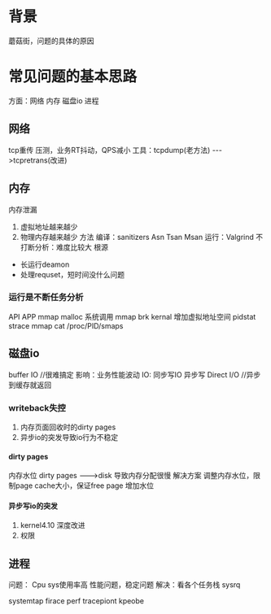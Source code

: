 # 背景
蘑菇街，问题的具体的原因
# 常见问题的基本思路
方面：网络 内存 磁盘io 进程
## 网络 
tcp重传
压测，业务RT抖动，QPS减小
工具：tcpdump(老方法) --->tcpretrans(改进) 

## 内存
内存泄漏
1. 虚拟地址越来越少
2. 物理内存越来越少
方法
编译：sanitizers Asn Tsan Msan
运行：Valgrind
不打断分析：难度比较大
根源
- 长运行deamon
- 处理requset，短时间没什么问题
### 运行是不断任务分析
API     APP
	mmap 	malloc
系统调用 
	mmap	brk
kernal
	增加虚拟地址空间
pidstat 
strace mmap
cat /proc/PID/smaps
## 磁盘io
buffer IO //很难搞定
影响：业务性能波动
IO: 同步写IO 异步写 Direct I/O //异步到缓存就返回
### writeback失控
1. 内存页面回收时的dirty pages 
2. 异步io的突发导致io行为不稳定
#### dirty pages
内存水位
dirty pages --->disk 导致内存分配很慢
解决方案
调整内存水位，限制page cache大小，保证free page 增加水位
#### 异步写io的突发
1. kernel4.10 深度改进
2. 权限
## 进程
问题： Cpu sys使用率高
性能问题，稳定问题
解决：看各个任务栈
sysrq


systemtap
firace 
perf tracepiont kpeobe



